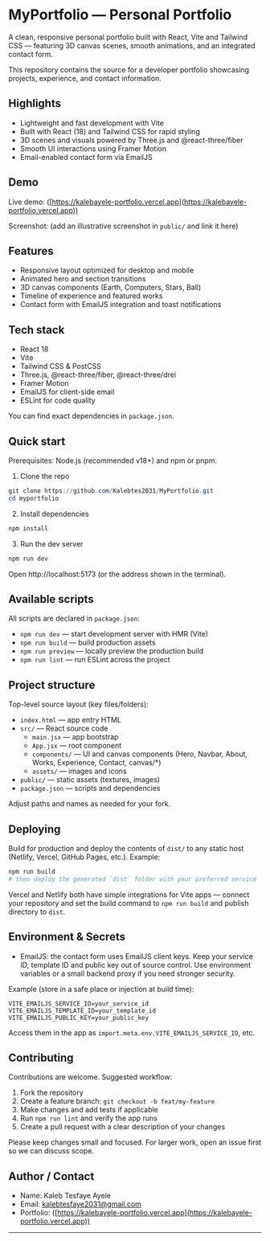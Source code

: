 # MyPortfolio — Personal Portfolio

A clean, responsive personal portfolio built with React, Vite and Tailwind CSS — featuring 3D canvas scenes, smooth animations, and an integrated contact form.

This repository contains the source for a developer portfolio showcasing projects, experience, and contact information.

## Highlights

- Lightweight and fast development with Vite
- Built with React (18) and Tailwind CSS for rapid styling
- 3D scenes and visuals powered by Three.js and @react-three/fiber
- Smooth UI interactions using Framer Motion
- Email-enabled contact form via EmailJS

## Demo

Live demo: ([https://kalebayele-portfolio.vercel.app](https://kalebayele-portfolio.vercel.app))

Screenshot: (add an illustrative screenshot in `public/` and link it here)

## Features

- Responsive layout optimized for desktop and mobile
- Animated hero and section transitions
- 3D canvas components (Earth, Computers, Stars, Ball)
- Timeline of experience and featured works
- Contact form with EmailJS integration and toast notifications

## Tech stack

- React 18
- Vite
- Tailwind CSS & PostCSS
- Three.js, @react-three/fiber, @react-three/drei
- Framer Motion
- EmailJS for client-side email
- ESLint for code quality

You can find exact dependencies in `package.json`.

## Quick start

Prerequisites: Node.js (recommended v18+) and npm or pnpm.

1. Clone the repo

```powershell
git clone https://github.com/Kalebtes2031/MyPortfolio.git
cd myportfolio
```

2. Install dependencies

```powershell
npm install
```

3. Run the dev server

```powershell
npm run dev
```

Open http://localhost:5173 (or the address shown in the terminal).

## Available scripts

All scripts are declared in `package.json`:

- `npm run dev` — start development server with HMR (Vite)
- `npm run build` — build production assets
- `npm run preview` — locally preview the production build
- `npm run lint` — run ESLint across the project

## Project structure

Top-level source layout (key files/folders):

- `index.html` — app entry HTML
- `src/` — React source code
	- `main.jsx` — app bootstrap
	- `App.jsx` — root component
	- `components/` — UI and canvas components (Hero, Navbar, About, Works, Experience, Contact, canvas/*)
	- `assets/` — images and icons
- `public/` — static assets (textures, images)
- `package.json` — scripts and dependencies

Adjust paths and names as needed for your fork.

## Deploying

Build for production and deploy the contents of `dist/` to any static host (Netlify, Vercel, GitHub Pages, etc.). Example:

```powershell
npm run build
# then deploy the generated `dist` folder with your preferred service
```

Vercel and Netlify both have simple integrations for Vite apps — connect your repository and set the build command to `npm run build` and publish directory to `dist`.

## Environment & Secrets

- EmailJS: the contact form uses EmailJS client keys. Keep your service ID, template ID and public key out of source control. Use environment variables or a small backend proxy if you need stronger security.

Example (store in a safe place or injection at build time):

```env
VITE_EMAILJS_SERVICE_ID=your_service_id
VITE_EMAILJS_TEMPLATE_ID=your_template_id
VITE_EMAILJS_PUBLIC_KEY=your_public_key
```

Access them in the app as `import.meta.env.VITE_EMAILJS_SERVICE_ID`, etc.

## Contributing

Contributions are welcome. Suggested workflow:

1. Fork the repository
2. Create a feature branch: `git checkout -b feat/my-feature`
3. Make changes and add tests if applicable
4. Run `npm run lint` and verify the app runs
5. Create a pull request with a clear description of your changes

Please keep changes small and focused. For larger work, open an issue first so we can discuss scope.

## Author / Contact

- Name: Kaleb Tesfaye Ayele
- Email: kalebtesfaye2031@gmail.com
- Portfolio: ([https://kalebayele-portfolio.vercel.app](https://kalebayele-portfolio.vercel.app))

---
